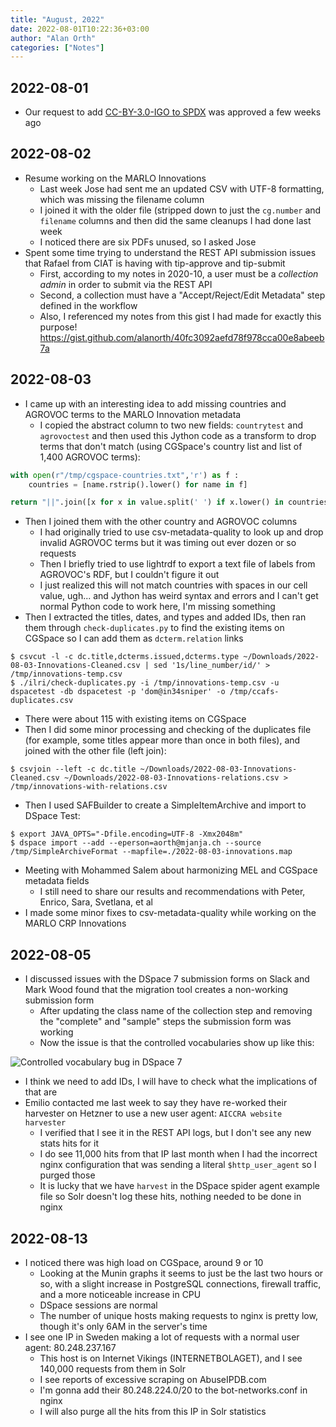 ```yaml
---
title: "August, 2022"
date: 2022-08-01T10:22:36+03:00
author: "Alan Orth"
categories: ["Notes"]
---
```


## 2022-08-01

- Our request to add [CC-BY-3.0-IGO to SPDX](https://github.com/spdx/license-list-XML/issues/1525) was approved a few weeks ago

<!--more-->

## 2022-08-02

- Resume working on the MARLO Innovations
  - Last week Jose had sent me an updated CSV with UTF-8 formatting, which was missing the filename column
  - I joined it with the older file (stripped down to just the `cg.number` and `filename` columns and then did the same cleanups I had done last week
  - I noticed there are six PDFs unused, so I asked Jose
- Spent some time trying to understand the REST API submission issues that Rafael from CIAT is having with tip-approve and tip-submit
  - First, according to my notes in 2020-10, a user must be a *collection admin* in order to submit via the REST API
  - Second, a collection must have a "Accept/Reject/Edit Metadata" step defined in the workflow
  - Also, I referenced my notes from this gist I had made for exactly this purpose! https://gist.github.com/alanorth/40fc3092aefd78f978cca00e8abeeb7a

## 2022-08-03

- I came up with an interesting idea to add missing countries and AGROVOC terms to the MARLO Innovation metadata
  - I copied the abstract column to two new fields: `countrytest` and `agrovoctest` and then used this Jython code as a transform to drop terms that don't match (using CGSpace's country list and list of 1,400 AGROVOC terms):

```python
with open(r"/tmp/cgspace-countries.txt",'r') as f :
    countries = [name.rstrip().lower() for name in f]

return "||".join([x for x in value.split(' ') if x.lower() in countries])
```

- Then I joined them with the other country and AGROVOC columns
  - I had originally tried to use csv-metadata-quality to look up and drop invalid AGROVOC terms but it was timing out ever dozen or so requests
  - Then I briefly tried to use lightrdf to export a text file of labels from AGROVOC's RDF, but I couldn't figure it out
  - I just realized this will not match countries with spaces in our cell value, ugh... and Jython has weird syntax and errors and I can't get normal Python code to work here, I'm missing something
- Then I extracted the titles, dates, and types and added IDs, then ran them through `check-duplicates.py` to find the existing items on CGSpace so I can add them as `dcterm.relation` links

```console
$ csvcut -l -c dc.title,dcterms.issued,dcterms.type ~/Downloads/2022-08-03-Innovations-Cleaned.csv | sed '1s/line_number/id/' > /tmp/innovations-temp.csv
$ ./ilri/check-duplicates.py -i /tmp/innovations-temp.csv -u dspacetest -db dspacetest -p 'dom@in34sniper' -o /tmp/ccafs-duplicates.csv
```

- There were about 115 with existing items on CGSpace
- Then I did some minor processing and checking of the duplicates file (for example, some titles appear more than once in both files), and joined with the other file (left join):

```console
$ csvjoin --left -c dc.title ~/Downloads/2022-08-03-Innovations-Cleaned.csv ~/Downloads/2022-08-03-Innovations-relations.csv > /tmp/innovations-with-relations.csv
```

- Then I used SAFBuilder to create a SimpleItemArchive and import to DSpace Test:

```console
$ export JAVA_OPTS="-Dfile.encoding=UTF-8 -Xmx2048m"
$ dspace import --add --eperson=aorth@mjanja.ch --source /tmp/SimpleArchiveFormat --mapfile=./2022-08-03-innovations.map
```

- Meeting with Mohammed Salem about harmonizing MEL and CGSpace metadata fields
  - I still need to share our results and recommendations with Peter, Enrico, Sara, Svetlana, et al
- I made some minor fixes to csv-metadata-quality while working on the MARLO CRP Innovations

## 2022-08-05

- I discussed issues with the DSpace 7 submission forms on Slack and Mark Wood found that the migration tool creates a non-working submission form
  - After updating the class name of the collection step and removing the "complete" and "sample" steps the submission form was working
  - Now the issue is that the controlled vocabularies show up like this:

![Controlled vocabulary bug in DSpace 7](/cgspace-notes/2022/08/dspace7-submission.png)

- I think we need to add IDs, I will have to check what the implications of that are
- Emilio contacted me last week to say they have re-worked their harvester on Hetzner to use a new user agent: `AICCRA website harvester`
  - I verified that I see it in the REST API logs, but I don't see any new stats hits for it
  - I do see 11,000 hits from that IP last month when I had the incorrect nginx configuration that was sending a literal `$http_user_agent` so I purged those
  - It is lucky that we have `harvest` in the DSpace spider agent example file so Solr doesn't log these hits, nothing needed to be done in nginx

## 2022-08-13

- I noticed there was high load on CGSpace, around 9 or 10
  - Looking at the Munin graphs it seems to just be the last two hours or so, with a slight increase in PostgreSQL connections, firewall traffic, and a more noticeable increase in CPU
  - DSpace sessions are normal
  - The number of unique hosts making requests to nginx is pretty low, though it's only 6AM in the server's time
- I see one IP in Sweden making a lot of requests with a normal user agent: 80.248.237.167
  - This host is on Internet Vikings (INTERNETBOLAGET), and I see 140,000 requests from them in Solr
  - I see reports of excessive scraping on AbuseIPDB.com
  - I'm gonna add their 80.248.224.0/20 to the bot-networks.conf in nginx
  - I will also purge all the hits from this IP in Solr statistics

<!-- vim: set sw=2 ts=2: -->
